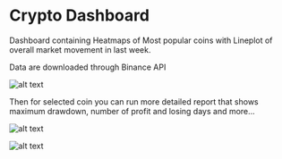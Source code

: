 # Crypto Dashboard
Dashboard containing Heatmaps of Most popular coins with Lineplot of overall market movement in last week.

Data are downloaded through Binance API

![alt text](https://user-images.githubusercontent.com/74175283/137085519-5352826a-003c-4310-b1a9-8b9f5ed87688.png)

Then for selected coin you can run more detailed report that shows maximum drawdown, number of profit and losing days and more...

![alt text](https://user-images.githubusercontent.com/74175283/139579514-7220f043-a8b8-454e-8e68-1d4661c38632.png)

![alt text](https://user-images.githubusercontent.com/74175283/140692691-b6e7f52a-0e70-4d82-9731-d708c1490fbf.png)
